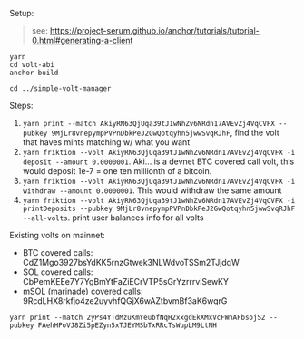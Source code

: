 Setup:

> see: https://project-serum.github.io/anchor/tutorials/tutorial-0.html#generating-a-client

```
yarn
cd volt-abi
anchor build

cd ../simple-volt-manager
```

Steps:

1. `yarn print --match AkiyRN63QjUqa39tJ1wNhZv6NRdn17AVEvZj4VqCVFX --pubkey 9MjLr8vnepympPVPnDbkPeJ2GwQotqyhn5jwwSvqRJhF`, find the volt that haves mints matching w/ what you want
2. `yarn friktion --volt AkiyRN63QjUqa39tJ1wNhZv6NRdn17AVEvZj4VqCVFX -i deposit --amount 0.0000001`. Aki... is a devnet BTC covered call volt, this would deposit 1e-7 = one ten millionth of a bitcoin.
3. `yarn friktion --volt AkiyRN63QjUqa39tJ1wNhZv6NRdn17AVEvZj4VqCVFX -i withdraw --amount 0.0000001`. This would withdraw the same amount
4. `yarn friktion --volt AkiyRN63QjUqa39tJ1wNhZv6NRdn17AVEvZj4VqCVFX -i printDeposits --pubkey 9MjLr8vnepympPVPnDbkPeJ2GwQotqyhn5jwwSvqRJhF --all-volts`. print user balances info for all volts

Existing volts on mainnet:

- BTC covered calls: CdZ1Mgo3927bsYdKK5rnzGtwek3NLWdvoTSSm2TJjdqW
- SOL covered calls: CbPemKEEe7Y7YgBmYtFaZiECrVTP5sGrYzrrrviSewKY
- mSOL (marinade) covered calls: 9RcdLHX8rkfjo4ze2uyvhfQGjX6wAZtbvmBf3aK6wqrG

```
yarn print --match 2yPs4YTdMzuKmYeubfNqH2xxgdEkXMxVcFWnAFbsojS2 --pubkey FAehHPoVJ8Zi5pEZyn5xTJEYMSbTxRRcTsWupLM9LtNH
```
